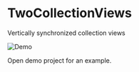 # TwoCollectionViews
Vertically synchronized collection views

![Demo](http://i.giphy.com/3o6ZtlMHEXo6QRSuwE.gif)

Open demo project for an example.
